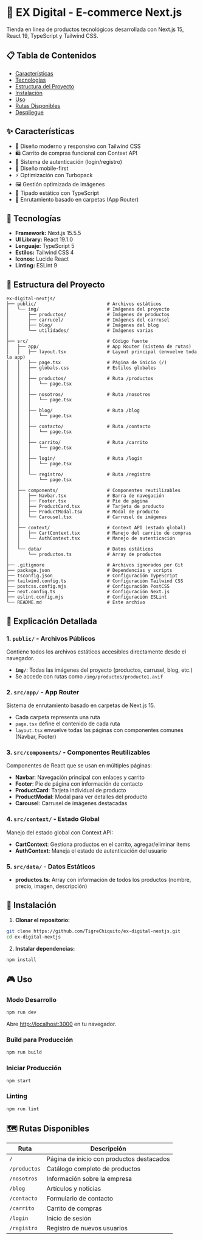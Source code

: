 # 🛒 EX Digital - E-commerce Next.js

Tienda en línea de productos tecnológicos desarrollada con Next.js 15, React 19, TypeScript y Tailwind CSS.

## 📋 Tabla de Contenidos

- [Características](#características)
- [Tecnologías](#tecnologías)
- [Estructura del Proyecto](#estructura-del-proyecto)
- [Instalación](#instalación)
- [Uso](#uso)
- [Rutas Disponibles](#rutas-disponibles)
- [Despliegue](#despliegue)

## ✨ Características

- 🎨 Diseño moderno y responsivo con Tailwind CSS
- 🛍️ Carrito de compras funcional con Context API
- 🔐 Sistema de autenticación (login/registro)
- 📱 Diseño mobile-first
- ⚡ Optimización con Turbopack
- 🖼️ Gestión optimizada de imágenes
- 🎯 Tipado estático con TypeScript
- 🔄 Enrutamiento basado en carpetas (App Router)

## 🚀 Tecnologías

- **Framework:** Next.js 15.5.5
- **UI Library:** React 19.1.0
- **Lenguaje:** TypeScript 5
- **Estilos:** Tailwind CSS 4
- **Iconos:** Lucide React
- **Linting:** ESLint 9

## 📁 Estructura del Proyecto

```
ex-digital-nextjs/
├── public/                          # Archivos estáticos
│   └── img/                         # Imágenes del proyecto
│       ├── productos/               # Imágenes de productos
│       ├── carrucel/                # Imágenes del carrusel
│       ├── blog/                    # Imágenes del blog
│       └── utilidades/              # Imágenes varias
│
├── src/                             # Código fuente
│   ├── app/                         # App Router (sistema de rutas)
│   │   ├── layout.tsx               # Layout principal (envuelve toda la app)
│   │   ├── page.tsx                 # Página de inicio (/)
│   │   ├── globals.css              # Estilos globales
│   │   │
│   │   ├── productos/               # Ruta /productos
│   │   │   └── page.tsx
│   │   │
│   │   ├── nosotros/                # Ruta /nosotros
│   │   │   └── page.tsx
│   │   │
│   │   ├── blog/                    # Ruta /blog
│   │   │   └── page.tsx
│   │   │
│   │   ├── contacto/                # Ruta /contacto
│   │   │   └── page.tsx
│   │   │
│   │   ├── carrito/                 # Ruta /carrito
│   │   │   └── page.tsx
│   │   │
│   │   ├── login/                   # Ruta /login
│   │   │   └── page.tsx
│   │   │
│   │   └── registro/                # Ruta /registro
│   │       └── page.tsx
│   │
│   ├── components/                  # Componentes reutilizables
│   │   ├── Navbar.tsx               # Barra de navegación
│   │   ├── Footer.tsx               # Pie de página
│   │   ├── ProductCard.tsx          # Tarjeta de producto
│   │   ├── ProductModal.tsx         # Modal de producto
│   │   └── Carousel.tsx             # Carrusel de imágenes
│   │
│   ├── context/                     # Context API (estado global)
│   │   ├── CartContext.tsx          # Manejo del carrito de compras
│   │   └── AuthContext.tsx          # Manejo de autenticación
│   │
│   └── data/                        # Datos estáticos
│       └── productos.ts             # Array de productos
│
├── .gitignore                       # Archivos ignorados por Git
├── package.json                     # Dependencias y scripts
├── tsconfig.json                    # Configuración TypeScript
├── tailwind.config.ts               # Configuración Tailwind CSS
├── postcss.config.mjs               # Configuración PostCSS
├── next.config.ts                   # Configuración Next.js
├── eslint.config.mjs                # Configuración ESLint
└── README.md                        # Este archivo
```

## 📝 Explicación Detallada

### 1. **`public/`** - Archivos Públicos
Contiene todos los archivos estáticos accesibles directamente desde el navegador.
- **`img/`**: Todas las imágenes del proyecto (productos, carrusel, blog, etc.)
- Se accede con rutas como `/img/productos/producto1.avif`

### 2. **`src/app/`** - App Router
Sistema de enrutamiento basado en carpetas de Next.js 15.
- Cada carpeta representa una ruta
- `page.tsx` define el contenido de cada ruta
- `layout.tsx` envuelve todas las páginas con componentes comunes (Navbar, Footer)

### 3. **`src/components/`** - Componentes Reutilizables
Componentes de React que se usan en múltiples páginas:
- **Navbar**: Navegación principal con enlaces y carrito
- **Footer**: Pie de página con información de contacto
- **ProductCard**: Tarjeta individual de producto
- **ProductModal**: Modal para ver detalles del producto
- **Carousel**: Carrusel de imágenes destacadas

### 4. **`src/context/`** - Estado Global
Manejo del estado global con Context API:
- **CartContext**: Gestiona productos en el carrito, agregar/eliminar items
- **AuthContext**: Maneja el estado de autenticación del usuario

### 5. **`src/data/`** - Datos Estáticos
- **productos.ts**: Array con información de todos los productos (nombre, precio, imagen, descripción)

## 🔧 Instalación

1. **Clonar el repositorio:**
```bash
git clone https://github.com/TigreChiquito/ex-digital-nextjs.git
cd ex-digital-nextjs
```

2. **Instalar dependencias:**
```bash
npm install
```

## 🎮 Uso

### Modo Desarrollo
```bash
npm run dev
```
Abre [http://localhost:3000](http://localhost:3000) en tu navegador.

### Build para Producción
```bash
npm run build
```

### Iniciar Producción
```bash
npm start
```

### Linting
```bash
npm run lint
```

## 🗺️ Rutas Disponibles

| Ruta | Descripción |
|------|-------------|
| `/` | Página de inicio con productos destacados |
| `/productos` | Catálogo completo de productos |
| `/nosotros` | Información sobre la empresa |
| `/blog` | Artículos y noticias |
| `/contacto` | Formulario de contacto |
| `/carrito` | Carrito de compras |
| `/login` | Inicio de sesión |
| `/registro` | Registro de nuevos usuarios |

